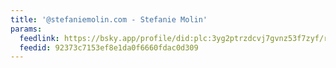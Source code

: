```yaml
---
title: '@stefaniemolin.com - Stefanie Molin'
params:
  feedlink: https://bsky.app/profile/did:plc:3yg2ptrzdcvj7gvnz53f7zyf/rss
  feedid: 92373c7153ef8e1da0f6660fdac0d309
---
```

